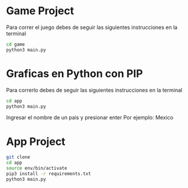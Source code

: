 # Game Project

Para correr el juego debes de seguir las siguientes instrucciones en la terminal

```sh
cd game
python3 main.py
```

# Graficas en Python con PIP

Para correrlo debes de seguir las siguientes instrucciones en la terminal
```sh
cd app
python3 main.py
```
Ingresar el nombre de un pais y presionar enter
Por ejemplo: Mexico

# App Project

```sh
git clone
cd app
source env/bin/activate
pip3 install -r requirements.txt
python3 main.py
```
